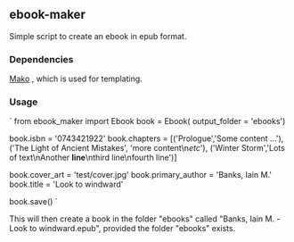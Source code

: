 ## ebook-maker

Simple script to create an ebook in epub format.

### Dependencies

[Mako](http://www.makotemplates.org/) , which is used for templating. 

### Usage

`
from ebook_maker import Ebook
book = Ebook( output_folder = 'ebooks')

book.isbn     = '0743421922'
book.chapters =  [('Prologue','Some content ...'),
                  ('The Light of Ancient Mistakes', 'more content\n<i>etc</i>'),
                  ('Winter Storm','Lots of text\nAnother <b>line</b>\nthird line\nfourth line')]

book.cover_art      = 'test/cover.jpg'
book.primary_author = 'Banks, Iain M.'
book.title          = 'Look to windward'

book.save()
`

This will then create a book in the folder "ebooks" called "Banks, Iain M. - Look to windward.epub", 
provided the folder "ebooks" exists.

